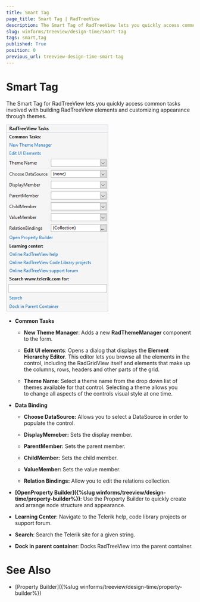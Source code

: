 ```yaml
---
title: Smart Tag
page_title: Smart Tag | RadTreeView
description: The Smart Tag of RadTreeView lets you quickly access common tasks involved with building RadTreeView elements and customizing appearance.
slug: winforms/treeview/design-time/smart-tag
tags: smart,tag
published: True
position: 0
previous_url: treeview-design-time-smart-tag
---
```


# Smart Tag


The Smart Tag for RadTreeView lets you quickly access common tasks involved with building RadTreeView elements and customizing appearance through themes.

![treeview-design-time-smart-tag 001](images/treeview-design-time-smart-tag001.png)

* __Common Tasks__
    
    - __New Theme Manager__: Adds a new __RadThemeManager__ component to the form.

    - __Edit UI elements__: Opens a dialog that displays the __Element Hierarchy Editor__. This editor lets you browse all the elements in the control, including the RadGridView itself and elements that make up the columns, rows, headers and other parts of the grid. 

    - __Theme Name__: Select a theme name from the drop down list of themes available for that control. Selecting a theme allows you to change all aspects of the controls visual style at one time. 

* __Data Binding__

    - __Choose DataSource:__ Allows you to select a DataSource in order to populate the control.

    - __DisplayMemeber:__ Sets the display member.

    - __ParentMember:__ Sets the parent member.

    - __ChildMember:__ Sets the child member.
    
    - __ValueMember:__ Sets the value member.
    
    - __Relation Bindings:__ Allow you to edit the relations collection.


* __[OpenProperty Builder]({%slug winforms/treeview/design-time/property-builder%})__: Use the Property Builder to quickly create and arrange node structure and appearance.

* __Learning Center__: Navigate to the Telerik help, code library projects or support forum.

* __Search__: Search the Telerik site for a given string.


* __Dock in parent container__: Docks RadTreeView into the parent container.

# See Also
* [Property Builder]({%slug winforms/treeview/design-time/property-builder%})


